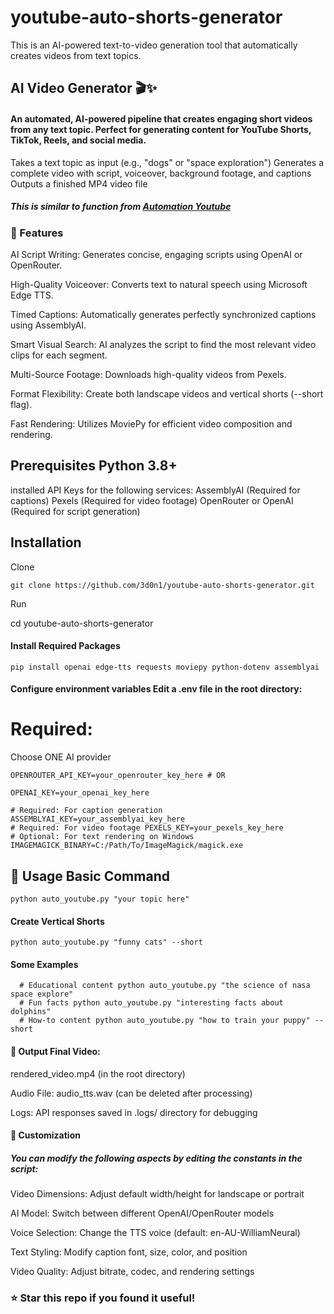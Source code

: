 # youtube-auto-shorts-generator

This is an AI-powered text-to-video generation tool that automatically creates videos from text topics. 

## AI Video Generator 🎬✨ 

#### An automated, AI-powered pipeline that creates engaging short videos from any text topic. Perfect for generating content for YouTube Shorts, TikTok, Reels, and social media. 

Takes a text topic as input (e.g., "dogs" or "space exploration") 
Generates a complete video with script, voiceover, background footage, and captions Outputs a finished MP4 video file

##### This is similar to function from [Automation Youtube](https://aiyoutube.sell.app)


### 🚀 Features 

  AI Script Writing: Generates concise, engaging scripts using OpenAI or OpenRouter.
  
  High-Quality Voiceover: Converts text to natural speech using Microsoft Edge TTS.
  
  Timed Captions: Automatically generates perfectly synchronized captions using AssemblyAI.
  
  Smart Visual Search: AI analyzes the script to find the most relevant video clips for each segment.
  
  Multi-Source Footage: Downloads high-quality videos from Pexels.

  Format Flexibility: Create both landscape videos and vertical shorts (--short flag).
  
  Fast Rendering: Utilizes MoviePy for efficient video composition and rendering.

## Prerequisites Python 3.8+ 
installed API Keys for the following services: 
AssemblyAI (Required for captions) Pexels (Required for video footage) OpenRouter or OpenAI (Required for script generation) 

## Installation 

    
Clone 
           
    git clone https://github.com/3d0n1/youtube-auto-shorts-generator.git
       
Run 

   cd youtube-auto-shorts-generator
       
#### Install Required Packages

    pip install openai edge-tts requests moviepy python-dotenv assemblyai 
       

#### Configure environment variables Edit a .env file in the root directory: 

  # Required: 
  
  Choose ONE AI provider 
    
         
    OPENROUTER_API_KEY=your_openrouter_key_here # OR 
         
    OPENAI_KEY=your_openai_key_here 
         
    # Required: For caption generation ASSEMBLYAI_KEY=your_assemblyai_key_here 
    # Required: For video footage PEXELS_KEY=your_pexels_key_here 
    # Optional: For text rendering on Windows IMAGEMAGICK_BINARY=C:/Path/To/ImageMagick/magick.exe 
        
## 🎯 Usage Basic Command 

    python auto_youtube.py "your topic here" 
         
#### Create Vertical Shorts 

    python auto_youtube.py "funny cats" --short 
        
#### Some Examples 

      # Educational content python auto_youtube.py "the science of nasa space explore" 
      # Fun facts python auto_youtube.py "interesting facts about dolphins" 
      # How-to content python auto_youtube.py "how to train your puppy" --short 
       
####  📁 Output Final Video: 

rendered_video.mp4 (in the root directory) 

Audio File: audio_tts.wav (can be deleted after processing)

Logs: API responses saved in .logs/ directory for debugging 

#### 🔧 Customization 

##### You can modify the following aspects by editing the constants in the script: 

Video Dimensions: Adjust default width/height for landscape or portrait 

AI Model: Switch between different OpenAI/OpenRouter models 

Voice Selection: Change the TTS voice (default: en-AU-WilliamNeural) 

Text Styling: Modify caption font, size, color, and position 

Video Quality: Adjust bitrate, codec, and rendering settings 

### ⭐ Star this repo if you found it useful!
